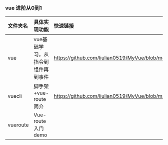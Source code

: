 ﻿
### vue 进阶从0到1
|文件夹名|具体实现功能|快速链接|
|:---|:---|:---|
|vue|vue基础学习，从指令到组件再到事件|https://github.com/liulian0519/MyVue/blob/master/vue/index.html|
|vuecli|脚手架+vue-route简介|https://github.com/liulian0519/MyVue/blob/master/vuecli/vuecliTest/index.html|
|vueroute|Vue-route入门demo|
	
